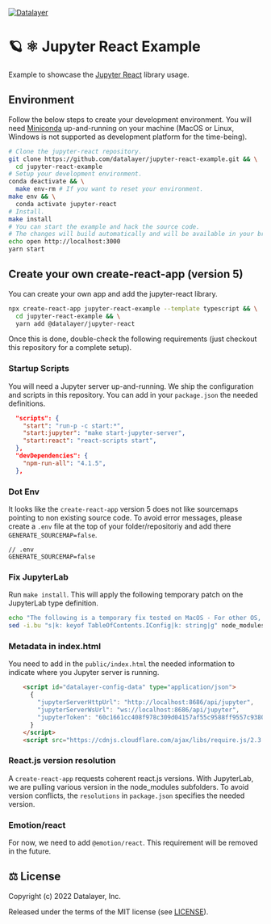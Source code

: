 [![Datalayer](https://assets.datalayer.design/datalayer-25.svg)](https://datalayer.io)

# 🪐 ⚛️ Jupyter React Example

Example to showcase the [Jupyter React](https://github.com/datalayer/jupyter-react) library usage.

## Environment

Follow the below steps to create your development environment. You will need [Miniconda](https://docs.conda.io/en/latest/miniconda.html) up-and-running on your machine (MacOS or Linux, Windows is not supported as development platform for the time-being).

```bash
# Clone the jupyter-react repository.
git clone https://github.com/datalayer/jupyter-react-example.git && \
  cd jupyter-react-example
# Setup your development environment.
conda deactivate && \
  make env-rm # If you want to reset your environment.
make env && \
  conda activate jupyter-react
# Install.
make install
# You can start the example and hack the source code.
# The changes will build automatically and will be available in your browser.
echo open http://localhost:3000
yarn start
```

## Create your own create-react-app (version 5)

You can create your own app and add the jupyter-react library.

```bash
npx create-react-app jupyter-react-example --template typescript && \
  cd jupyter-react-example && \
  yarn add @datalayer/jupyter-react
```

Once this is done, double-check the following requirements (just checkout this repository for a complete setup).

### Startup Scripts

You will need a Jupyter server up-and-running. We ship the configuration and scripts in this repository. You can add in your `package.json` the needed definitions.

```json
  "scripts": {
    "start": "run-p -c start:*",
    "start:jupyter": "make start-jupyter-server",
    "start:react": "react-scripts start",
  },
  "devDependencies": {
    "npm-run-all": "4.1.5",
  },
```

### Dot Env

It looks like the `create-react-app` version 5 does not like sourcemaps pointing to non existing source code. To avoid error messages, please create a `.env` file at the top of your folder/repositoriy and add there `GENERATE_SOURCEMAP=false`.

```dotenv
// .env
GENERATE_SOURCEMAP=false
```

### Fix JupyterLab

Run `make install`. This will apply the following temporary patch on the JupyterLab type definition.

```bash
echo "The following is a temporary fix tested on MacOS - For other OS, you may need to fix manually"
sed -i.bu "s|k: keyof TableOfContents.IConfig|k: string|g" node_modules/\@jupyterlab/notebook/lib/toc.d.ts
```

### Metadata in index.html

You need to add in the `public/index.html` the needed information to indicate where you Jupyter server is running.

```html
    <script id="datalayer-config-data" type="application/json">
      {
        "jupyterServerHttpUrl": "http://localhost:8686/api/jupyter",
        "jupyterServerWsUrl": "ws://localhost:8686/api/jupyter",
        "jupyterToken": "60c1661cc408f978c309d04157af55c9588ff9557c9380e4fb50785750703da6"
      }
    </script>
    <script src="https://cdnjs.cloudflare.com/ajax/libs/require.js/2.3.4/require.min.js"></script>
```

### React.js version resolution

A `create-react-app` requests coherent react.js versions. With JupyterLab, we are pulling various version in the node_modules subfolders. To avoid version conflicts, the `resolutions` in `package.json` specifies the needed version.

### Emotion/react

For now, we need to add `@emotion/react`. This requirement will be removed in the future.

## ⚖️ License

Copyright (c) 2022 Datalayer, Inc.

Released under the terms of the MIT license (see [LICENSE](./LICENSE)).
